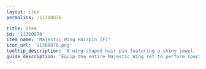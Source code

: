 ```yaml
---
layout: item
permalink: /11300876

title: Item
id: '11300876'
item_name: 'Majestic Wing Hairpin (F)'
icon_url: '11300876.png'
tooltip_description: 'A wing-shaped hair pin featuring a shiny jewel.'
guide_description: 'Equip the entire Majestic Wing set to perform special animations.'
---
```

